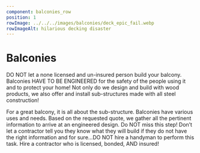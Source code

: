 ```yaml
---
component: balconies_row
position: 1
rowImage: ../../../images/balconies/deck_epic_fail.webp
rowImageAlt: hilarious decking disaster
---
```

#  Balconies

DO NOT let a none licensed and un-insured person build your balcony. Balconies HAVE TO BE ENGINEERED for the safety of the people using it and to protect your home! Not only do we design and build with wood products, we also offer and install sub-structures made with all steel construction!

For a great balcony, it is all about the sub-structure. Balconies have various uses and needs. Based on the requested quote, we gather all the pertinent information to arrive at an engineered design. Do NOT miss this step! Don’t let a contractor tell you they know what they will build if they do not have the right information and for sure…DO NOT hire a handyman to perform this task. Hire a contractor who is licensed, bonded, AND insured!

